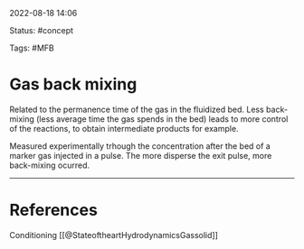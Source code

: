  2022-08-18  14:06

Status: #concept

Tags: #MFB 

# Gas back mixing

Related to the permanence time of the gas in the fluidized bed. Less back-mixing (less average time the gas spends in the bed) leads to more control of the reactions, to obtain intermediate products for example.

Measured experimentally trhough  the concentration after the bed of a marker gas injected in a pulse. The more disperse the exit pulse, more back-mixing ocurred.



---
# References

Conditioning
[[@StateoftheartHydrodynamicsGassolid]]